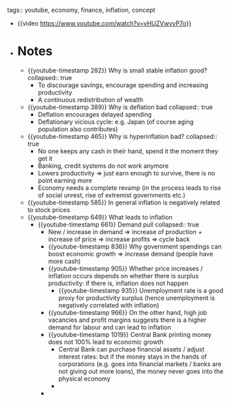 tags:: youtube, economy, finance, inflation, concept

- {{video https://www.youtube.com/watch?v=vHUZVwvvP7o}}
- # Notes
	- {{youtube-timestamp 282}} Why is small stable inflation good?
	  collapsed:: true
		- To discourage savings, encourage spending and increasing productivity
		- A continuous redistribution of wealth
	- {{youtube-timestamp 389}} Why is deflation bad
	  collapsed:: true
		- Deflation encourages delayed spending
		- Deflationary vicious cycle: e.g. Japan (of course aging population also contributes)
	- {{youtube-timestamp 465}} Why is hyperinflation bad?
	  collapsed:: true
		- No one keeps any cash in their hand, spend it the moment they get it
		- Banking, credit systems do not work anymore
		- Lowers productivity => just earn enough to survive, there is no point earning more
		- Economy needs a complete revamp (in the process leads to rise of social unrest, rise of extremist governments etc.)
	- {{youtube-timestamp 585}} In general inflation is negatively related to stock prices
	- {{youtube-timestamp 649}} What leads to inflation
		- {{youtube-timestamp 661}} Demand pull
		  collapsed:: true
			- New / increase in demand => increase of production + increase of price => increase profits => cycle back
			- {{youtube-timestamp 836}} Why government spendings can boost economic growth => increase demand (people have more cash)
			- {{youtube-timestamp 905}} Whether price increases / inflation occurs depends on whether there is surplus productivity: if there is, inflation does not happen
				- {{youtube-timestamp 935}} Unemployment rate is a good proxy for productivity surplus (hence unemployment is negatively correlated with inflation)
			- {{youtube-timestamp 966}} On the other hand, high job vacancies and profit margins suggests there is a higher demand for labour and can lead to inflation
			- {{youtube-timestamp 1019}} Central Bank printing money does not 100% lead to economic growth
				- Central Bank can purchase financial assets / adjust interest rates: but if the money stays in the hands of corporations (e.g. goes into financial markets / banks are not giving out more loans), the money never goes into the physical economy
				-
			-